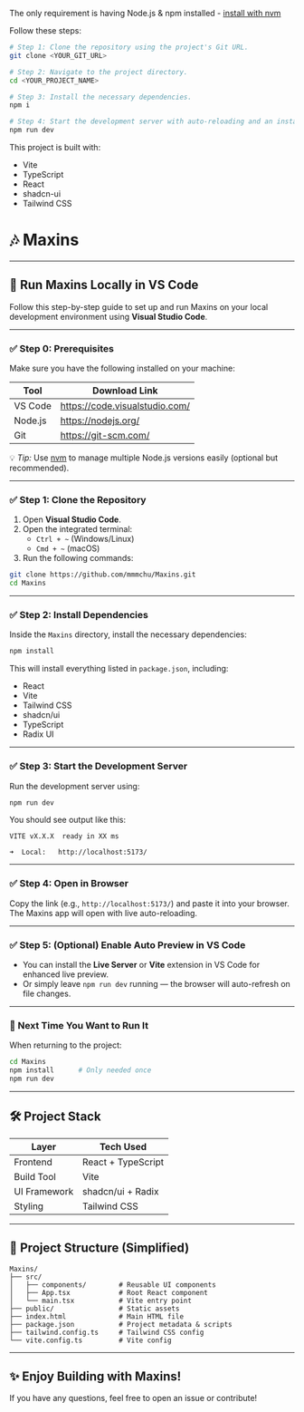 The only requirement is having Node.js & npm installed - [install with nvm](https://github.com/nvm-sh/nvm#installing-and-updating)

Follow these steps:

```sh
# Step 1: Clone the repository using the project's Git URL.
git clone <YOUR_GIT_URL>

# Step 2: Navigate to the project directory.
cd <YOUR_PROJECT_NAME>

# Step 3: Install the necessary dependencies.
npm i

# Step 4: Start the development server with auto-reloading and an instant preview.
npm run dev
```

This project is built with:

- Vite
- TypeScript
- React
- shadcn-ui
- Tailwind CSS



# 🎶 Maxins

---

## 🚀 Run Maxins Locally in VS Code

Follow this step-by-step guide to set up and run Maxins on your local development environment using **Visual Studio Code**.

---

### ✅ Step 0: Prerequisites

Make sure you have the following installed on your machine:

| Tool       | Download Link                         |
|------------|----------------------------------------|
| VS Code    | https://code.visualstudio.com/         |
| Node.js    | https://nodejs.org/                    |
| Git        | https://git-scm.com/                   |

💡 *Tip:* Use [nvm](https://github.com/nvm-sh/nvm) to manage multiple Node.js versions easily (optional but recommended).

---

### ✅ Step 1: Clone the Repository

1. Open **Visual Studio Code**.
2. Open the integrated terminal:
   - `Ctrl + ~` (Windows/Linux)
   - `Cmd + ~` (macOS)
3. Run the following commands:

```bash
git clone https://github.com/mmmchu/Maxins.git
cd Maxins
```

---

### ✅ Step 2: Install Dependencies

Inside the `Maxins` directory, install the necessary dependencies:

```bash
npm install
```

This will install everything listed in `package.json`, including:

- React
- Vite
- Tailwind CSS
- shadcn/ui
- TypeScript
- Radix UI

---

### ✅ Step 3: Start the Development Server

Run the development server using:

```bash
npm run dev
```

You should see output like this:

```
VITE vX.X.X  ready in XX ms

➜  Local:   http://localhost:5173/
```

---

### ✅ Step 4: Open in Browser

Copy the link (e.g., `http://localhost:5173/`) and paste it into your browser. The Maxins app will open with live auto-reloading.

---

### ✅ Step 5: (Optional) Enable Auto Preview in VS Code

- You can install the **Live Server** or **Vite** extension in VS Code for enhanced live preview.
- Or simply leave `npm run dev` running — the browser will auto-refresh on file changes.

---

### 🔄 Next Time You Want to Run It

When returning to the project:

```bash
cd Maxins
npm install      # Only needed once
npm run dev
```

---

## 🛠️ Project Stack

| Layer        | Tech Used          |
|--------------|--------------------|
| Frontend     | React + TypeScript |
| Build Tool   | Vite               |
| UI Framework | shadcn/ui + Radix  |
| Styling      | Tailwind CSS       |

---

## 📂 Project Structure (Simplified)

```
Maxins/
├── src/
│   ├── components/        # Reusable UI components
│   ├── App.tsx            # Root React component
│   └── main.tsx           # Vite entry point
├── public/                # Static assets
├── index.html             # Main HTML file
├── package.json           # Project metadata & scripts
├── tailwind.config.ts     # Tailwind CSS config
└── vite.config.ts         # Vite config
```

---

## ✨ Enjoy Building with Maxins!

If you have any questions, feel free to open an issue or contribute!

